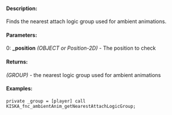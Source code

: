 #### Description:
Finds the nearest attach logic group used for ambient animations.

#### Parameters:
0: **_position** *(OBJECT or Position-2D)* - The position to check

#### Returns:
*(GROUP)* - the nearest logic group used for ambient animations

#### Examples:
```sqf
private _group = [player] call KISKA_fnc_ambientAnim_getNearestAttachLogicGroup;
```

